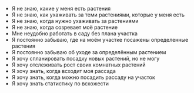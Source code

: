 - Я не знаю, какие у меня есть растения
- Я не знаю, как ухаживать за теми растениями, которые у меня есть
- Я не знаю, когда нужно ухаживать за растениями
- Я не знаю, когда созревает моё растение
- Мне неудобно работать в саду без плана участка
- Я постоянно забываю, где на моём участке посажены определенные растения
- Я постоянно забываю об уходе за определённым растением
- Я хочу спланировать посадку новых растений, но не могу
- Я хочу отслеживать рост своих комнатных растений
- Я хочу знать, когда всходит моя рассада
- Я хочу знать, когда можно посадить рассаду на участок
- Я хочу знать статистику по всхожести
